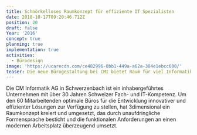 ```yaml
---
title: Schnörkelloses Raumkonzept für effiziente IT Spezialisten
date: 2018-10-17T09:20:46.712Z
position: 20
draft: false
Year: '2016'
concept: true
planning: true
implementation: true
activities:
  - Bürodesign
image: 'https://ucarecdn.com/ce482996-0bb1-449a-a62a-384e1ebcc600/'
teaser: Die neue Bürogestaltung bei CMI bietet Raum für viel Informatik Fachkompetenz
---
```

Die CM Informatik AG in Schwerzenbach ist ein inhabergeführtes Unternehmen mit über 30 Jahren Schweizer Fach- und IT-Kompetenz. Um den 60 Mitarbeitenden optimale Büros für die Entwicklung innovativer und effizienter Lösungen zur Verfügung zu stellen, hat 3dimensional ein Raumkonzept kreiert und umgesetzt, das durch unaufdringliche Formensprache besticht und die funktionalen Anforderungen an einen modernen Arbeitsplatz überzeugend umsetzt.
